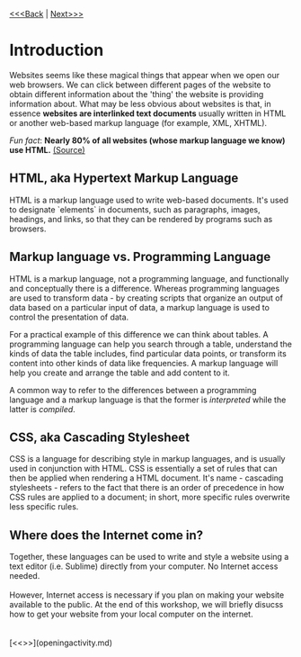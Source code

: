 [<<<Back](README.md) | [Next>>>](openingactivity.md)

# Introduction

Websites seems like these magical things that appear when we open our web browsers. We can click between different pages of the website to obtain different information about the 'thing' the website is providing information about. What may be less obvious about websites is that, in essence **websites are interlinked text documents** usually written in HTML or another web-based markup language (for example, XML, XHTML). 

*Fun fact*: **Nearly 80% of all websites (whose markup language we know) use HTML.** 
[(Source)](https://w3techs.com/technologies/details/ml-html/all/all)

<h2> HTML, aka Hypertext Markup Language </h2>
HTML is a markup language used to write web-based documents. It's used to designate `elements` in documents, such as paragraphs, images, headings, and links, so that they can be rendered by programs such as browsers. 

<h2> Markup language vs. Programming Language </h2>
HTML is a markup language, not a programming language, and functionally and conceptually there is a difference. Whereas programming languages are used to transform data - by creating scripts that organize an output of data based on a particular input of data, a markup language is used to control the presentation of data. 

For a practical example of this difference we can think about tables. A programming language can help you search through a table, understand the kinds of data the table includes, find particular data points, or transform its content into other kinds of data like frequencies. A markup language will help you create and arrange the table and add content to it.

A common way to refer to the differences between a programming language and a markup language is that the former is *interpreted* while the latter is *compiled*.

<h2> CSS, aka Cascading Stylesheet </h2>
CSS is a language for describing style in markup languages, and is usually used in conjunction with HTML. CSS is essentially a set of rules that can then be applied when rendering a HTML document. It's name - cascading stylesheets - refers to the fact that there is an order of precedence in how CSS rules are applied to a document; in short, more specific rules overwrite less specific rules.

<h2> Where does the Internet come in? </h2>
Together, these languages can be used to write and style a website using a text editor (i.e. Sublime) directly from your computer. No Internet access needed. 
<br/>
<br/>
However, Internet access is necessary if you plan on making your website available to the public. At the end of this workshop, we will briefly disucss how to get your website from your local computer on the internet.
<br/>
<br/>
<br/>
[<<<Back](README.md) | [Next>>>](openingactivity.md)
